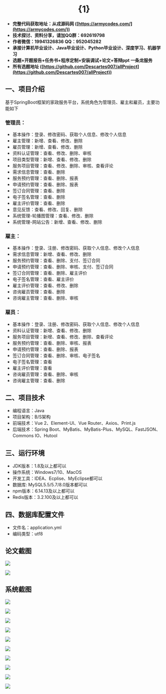 ﻿<h1 align="center">{1}</h1></p>

- <b>完整代码获取地址：从戎源码网 ([https://armycodes.com/](https://armycodes.com/))</b>
- <b>技术探讨、资料分享，请加QQ群：692619798</b>
- <b>作者微信：19941326836  QQ：952045282</b>
- <b>承接计算机毕业设计、Java毕业设计、Python毕业设计、深度学习、机器学习</b>
- <b>选题+开题报告+任务书+程序定制+安装调试+论文+答辩ppt 一条龙服务</b>
- <b>所有选题地址 ([https://github.com/Descartes007/allProject](https://github.com/Descartes007/allProject)) </b>

## 一、项目介绍

基于SpringBoot框架的家政服务平台，系统角色为管理员、雇主和雇员，主要功能如下
### 管理员：
- 基本操作：登录、修改密码、获取个人信息、修改个人信息
- 雇主管理：新增、查看、修改、删除
- 雇员管理：新增、查看、修改、删除
- 资料认证管理：查看、修改、删除、审核
- 项目类型管理：新增、查看、修改、删除
- 服务项目管理：查看、修改、删除、审核、查看评论
- 需求信息管理：查看、删除
- 服务预约管理：查看、删除、报表
- 申请预约管理：查看、删除、报表
- 签订合同管理：查看、删除
- 电子签名管理：查看、删除
- 雇主评价管理：查看、删除
- 意见反馈：查看、修改、回复、删除
- 系统管理-轮播图管理：查看、修改、删除
- 系统管理-网站公告：新增、查看、修改、删除

### 雇主：
- 基本操作：登录、注册、修改密码、获取个人信息、修改个人信息
- 需求信息管理：新增、查看、修改、删除
- 服务预约管理：查看、删除、支付、签订合同
- 申请预约管理：查看、删除、审核、支付、签订合同
- 签订合同管理：查看、删除、雇主评价
- 电子签名管理：查看、雇主评价
- 雇主评价管理：查看、修改、删除
- 咨询雇员管理：查看、删除
- 咨询雇主管理：查看、删除、审核

### 雇员：
- 基本操作：登录、注册、修改密码、获取个人信息、修改个人信息
- 资料认证管理：新增、查看、修改、删除
- 服务项目管理：新增、查看、修改、删除、查看评论
- 服务预约管理：查看、删除、审核、报表
- 申请预约管理：查看、删除、报表
- 签订合同管理：查看、删除、审核、电子签名
- 电子签名管理：查看
- 雇主评价管理：查看
- 咨询雇员管理：查看、删除、审核
- 咨询雇主管理：查看、删除

## 二、项目技术

- 编程语言：Java
- 项目架构：B/S架构
- 前端技术：Vue 2、Element-UI、Vue Router、Axios、Print.js
- 后端技术：Spring Boot、MyBatis、MyBatis-Plus、MySQL、FastJSON、Commons IO、Hutool



## 三、运行环境

- JDK版本：1.8及以上都可以
- 操作系统：Windows7/10、MacOS
- 开发工具：IDEA、Ecplise、MyEclipse都可以
- 数据库: MySQL5.5/5.7/8.0版本都可以
- npm版本：6.14.13及以上都可以
- Redis版本：3.2.100及以上都可以

## 四、数据库配置文件

- 文件名：application.yml
- 编码类型：utf8

## 论文截图

![](screenshot/1.jpg)

![](screenshot/2.jpg)

## 系统截图

![](screenshot/3.jpg)

![](screenshot/4.jpg)

![](screenshot/5.jpg)

![](screenshot/6.jpg)

![](screenshot/7.jpg)

![](screenshot/8.jpg)

![](screenshot/9.jpg)

![](screenshot/10.jpg)

![](screenshot/11.jpg)

![](screenshot/12.jpg)

